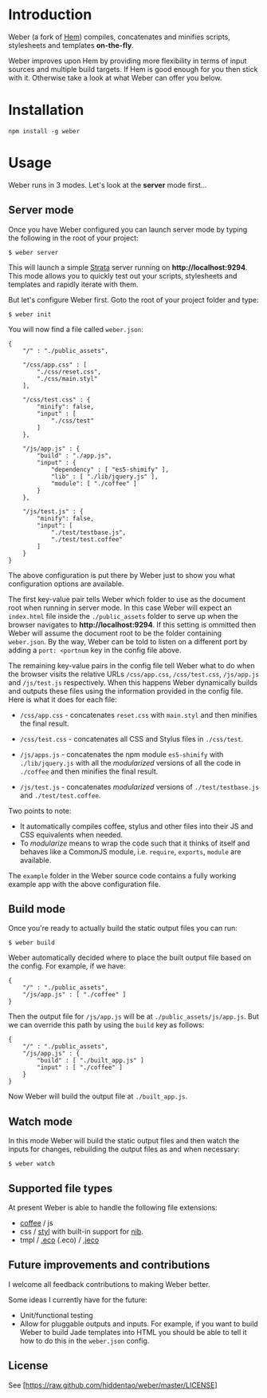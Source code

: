 # Introduction

Weber (a fork of [Hem](https://github.com/maccman/hem)) compiles, concatenates and minifies scripts, stylesheets and templates **on-the-fly**.

Weber improves upon Hem by providing more flexibility in terms of input sources and multiple build targets. If Hem
is good enough for you then stick with it. Otherwise take a look at what Weber can offer you below.

# Installation

    npm install -g weber

# Usage

Weber runs in 3 modes. Let's look at the **server** mode first...

## Server mode

Once you have Weber configured you can launch server mode by typing the following in the root of your project:

    $ weber server

This will launch a simple [Strata](http://stratajs.org/) server running on **http://localhost:9294**. 
This mode allows you to quickly test out your scripts, stylesheets and templates and rapidly iterate with them.

But let's configure Weber first. Goto the root of your project folder and type:

    $ weber init

You will now find a file called `weber.json`:

    {
        "/" : "./public_assets",

        "/css/app.css" : [
            "./css/reset.css",
            "./css/main.styl"
        ],

        "/css/test.css" : {
            "minify": false,
            "input" : [
                "./css/test"
            ]
        },

        "/js/app.js" : {
            "build" : "./app.js",
            "input" : {
                "dependency" : [ "es5-shimify" ],
                "lib" : [ "./lib/jquery.js" ],
                "module": [ "./coffee" ]
            }
        },

        "/js/test.js" : {
            "minify": false,
            "input": [
                "./test/testbase.js",
                "./test/test.coffee"
            ]
        }
    }

The above configuration is put there by Weber just to show you what configuration options are available.

The first key-value pair tells Weber which folder to use as the document root when running in server mode. In
this case Weber will expect an `index.html` file inside the `./public_assets` folder to serve up when the browser
navigates to **http://localhost:9294**. If this setting is ommitted then Weber will assume the document root to be the
folder containing `weber.json`. By the way, Weber can be told to listen on a different port by adding a
`port: <portnum` key in the config file above.

The remaining key-value pairs in the config file tell Weber what to do when the browser visits the relative URLs
`/css/app.css`, `/css/test.css`, `/js/app.js` and `/js/test.js` respectively. When this happens Weber dynamically
builds and outputs these files using the information provided in the config file. Here is what it does for each file:

*  `/css/app.css` - concatenates `reset.css` with `main.styl` and then minifies the final result.

*  `/css/test.css` - concatenates all CSS and Stylus files in `./css/test`.

*  `/js/apps.js` - concatenates the npm module `es5-shimify` with `./lib/jquery.js` with all the *modularized*
versions of all the code in `./coffee` and then minifies the final result.

*  `/js/test.js` - concatenates *modularized* versions of `./test/testbase.js` and `./test/test.coffee`.

Two points to note:

*  It automatically compiles coffee, stylus and other files into their JS and CSS equivalents when needed.
*  To *modularize* means to wrap the code such that it thinks of itself and behaves like a CommonJS module,
i.e. `require`, `exports`, `module` are available.

The `example` folder in the Weber source code contains a fully working example app with the above configuration file.

## Build mode

Once you're ready to actually build the static output files you can run:

    $ weber build

Weber automatically decided where to place the built output file based on the config. For example, if we have:

    {
        "/" : "./public_assets",
        "/js/app.js" : [ "./coffee" ]
    }

Then the output file for `/js/app.js` will be at `./public_assets/js/app.js`. But we can override this path by using
the `build` key as follows:

    {
        "/" : "./public_assets",
        "/js/app.js" : {
            "build" : [ "./built_app.js" ]
            "input" : [ "./coffee" ]
        }
    }

Now Weber will build the output file at `./built_app.js`.


## Watch mode

In this mode Weber will build the static output files and then watch the inputs for changes, rebuilding the output
files as and when necessary:

    $ weber watch


## Supported file types

At present Weber is able to handle the following file extensions:

*  [coffee](http://coffeescript.org/) / js
*  css / [styl](http://learnboost.github.com/stylus/) with built-in support for [nib](https://github.com/visionmedia/nib).
*  tmpl / [.eco](https://github.com/sstephenson/eco) (.eco) / [.jeco](http://spinejs.com/docs/views)


## Future improvements and contributions

I welcome all feedback contributions to making Weber better.

Some ideas I currently have for the future:

*  Unit/functional testing
*  Allow for pluggable outputs and inputs. For example, if you want to build Weber to build Jade templates into HTML
you should be able to tell it how to do this in the `weber.json` config.



## License

See [https://raw.github.com/hiddentao/weber/master/LICENSE]


